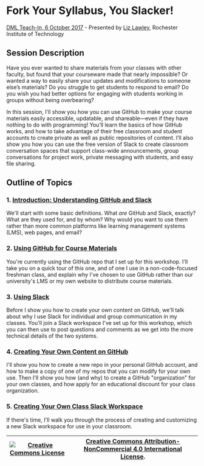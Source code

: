 # Fork Your Syllabus, You Slacker! 
[DML Teach-In, 6 October 2017](https://dml2017.sched.com/event/0f03a40b042cc1a6f4e73a78a62d0305) - Presented by [Liz Lawley](http://lawley.rit.edu/), Rochester Institute of Technology

## Session Description
Have you ever wanted to share materials from your classes with other faculty, but found that your courseware made that nearly impossible? Or wanted a way to easily share your updates and modifications to someone else’s materials? Do you struggle to get students to respond to email? Do you wish you had better options for engaging with students working in groups without being overbearing? 

In this session, I'll show you how you can use GitHub to make your course materials easily accessible, updatable, and shareable—even if they have nothing to do with programming! You’ll learn the basics of how GitHub works, and how to take advantage of their free classroom and student accounts to create private as well as public repositories of content. I’ll also show you how you can use the free version of Slack to create classroom conversation spaces that support class-wide announcements, group conversations for project work, private messaging with students, and easy file sharing. 

## Outline of Topics

### 1. [Introduction: Understanding GitHub and Slack](introduction.md)
We'll start with some basic definitions. What *are* GitHub and Slack, exactly? What are they used for, and by whom? Why would you want to use them rather than more common platforms like learning management systems (LMS), web pages, and email?  

### 2. [Using GitHub for Course Materials](usingGithub.md)
You're currently using the GitHub repo that I set up for this workshop. I'll take you on a quick tour of this one, and of one I use in a non-code-focused freshman class, and explain why I've chosen to use GitHub rather than our university's LMS or my own website to distribute course materials. 

### 3. [Using Slack](usingSlack.md)
Before I show you how to create your own content on GitHub, we'll talk about why I use Slack for individual and group communication in my classes. You'll join a Slack workspace I've set up for this workshop, which you can then use to post questions and comments as we get into the more technical details of the two systems.  

### 4. [Creating Your Own Content on GitHub](creatingGithub.md)
I'll show you how to create a new repo in your personal GitHub account, and how to make a copy of one of my repos that you can modify for your own use. Then I'll show you how (and why) to create a GitHub "organization" for your own classes, and how apply for an educational discount for your class organization. 

### 5. [Creating Your Own Class Slack Workspace](creatingSlack.md)
If there's time, I'll walk you through the process of creating and customizing a new Slack workspace for use in your classroom. 



| <a rel="license" href="http://creativecommons.org/licenses/by-nc/4.0/"><img alt="Creative Commons License" style="border-width:0" src="https://i.creativecommons.org/l/by-nc/4.0/88x31.png" /></a> | <a rel="license" href="http://creativecommons.org/licenses/by-nc/4.0/">Creative Commons Attribution-NonCommercial 4.0 International License</a>.|
|------|------|

